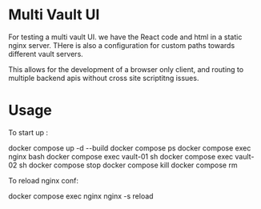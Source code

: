 # Multi Vault UI 

For testing a multi vault UI. we have the React code and html in a static nginx server. THere is also a configuration for custom paths towards different vault servers.

This allows for the development of a browser only client, and routing to multiple backend apis without cross site scriptitng issues.

# Usage

To start up : 

docker compose up -d --build
docker compose ps
docker compose exec nginx bash
docker compose exec vault-01 sh
docker compose exec vault-02 sh
docker compose stop
docker compose kill
docker compose rm

To reload nginx conf: 

docker compose exec nginx nginx -s reload
